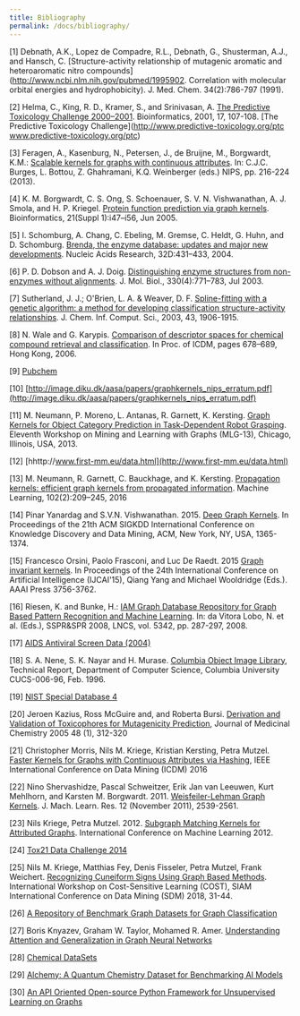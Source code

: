 ```yaml
---
title: Bibliography
permalink: /docs/bibliography/
---
```


[1] Debnath, A.K., Lopez de Compadre, R.L., Debnath, G., Shusterman, A.J., and Hansch, C.
[Structure-activity relationship of mutagenic aromatic and heteroaromatic nitro compounds](http://www.ncbi.nlm.nih.gov/pubmed/1995902.
Correlation with molecular orbital energies and hydrophobicity). J. Med. Chem. 34(2):786-797 (1991).

[2] Helma, C., King, R. D., Kramer, S., and Srinivasan, A. [The Predictive Toxicology Challenge 2000–2001](https://doi.org/10.1093/bioinformatics/17.1.107). Bioinformatics, 2001, 17, 107-108. [The Predictive Toxicology Challenge](http://www.predictive-toxicology.org/ptc www.predictive-toxicology.org/ptc)

[3] Feragen, A., Kasenburg, N., Petersen, J., de Bruijne, M., Borgwardt, K.M.: [Scalable
kernels for graphs with continuous attributes](http://papers.nips.cc/paper/5155-scalable-kernels-for-graphs-with-continuous-attributes.pdf). In: C.J.C. Burges, L. Bottou, Z. Ghahramani, K.Q. Weinberger (eds.) NIPS, pp. 216-224 (2013).

[4] K. M. Borgwardt, C. S. Ong, S. Schoenauer, S. V. N. Vishwanathan, A. J. Smola, and H. P. 
Kriegel. [Protein function prediction via graph kernels](http://bioinformatics.oxfordjournals.org/content/21/suppl_1/i47.full.pdf+html). Bioinformatics, 21(Suppl 1):i47–i56, 
Jun 2005.

[5] I. Schomburg, A. Chang, C. Ebeling, M. Gremse, C. Heldt, G. Huhn, and D. Schomburg. [Brenda, the enzyme database: updates and major new developments](http://www.ncbi.nlm.nih.gov/pubmed/14681450). Nucleic Acids Research, 32D:431–433, 2004.

[6] P. D. Dobson and A. J. Doig. [Distinguishing enzyme structures from non-enzymes without 
alignments](http://www.ncbi.nlm.nih.gov/pubmed/12850146). J. Mol. Biol., 330(4):771–783, Jul 2003.

[7] Sutherland, J. J.; O'Brien, L. A. & Weaver, D. F. [Spline-fitting with a
genetic algorithm: a method for developing classification structure-activity
relationships](http://www.ncbi.nlm.nih.gov/pubmed/14632439). J. Chem. Inf. Comput. Sci., 2003, 43, 1906-1915.

[8] N. Wale and G. Karypis. [Comparison of descriptor spaces for chemical compound retrieval and 
classification](http://ieeexplore.ieee.org/xpls/abs_all.jsp?arnumber=4053093&tag=1). In Proc. of ICDM, pages 678–689, Hong Kong, 2006.

[9] [Pubchem](http://pubchem.ncbi.nlm.nih.gov)

[10] [http://image.diku.dk/aasa/papers/graphkernels_nips_erratum.pdf](http://image.diku.dk/aasa/papers/graphkernels_nips_erratum.pdf)

[11] M. Neumann, P. Moreno, L. Antanas, R. Garnett, K. Kersting. [Graph Kernels for 
Object Category Prediction in Task-Dependent Robot Grasping](http://www-kd.iai.uni-bonn.de/pubattachments/716/neumann2013mlg_grasping.pdf). Eleventh Workshop 
on Mining and Learning with Graphs (MLG-13), Chicago, Illinois, USA, 2013.

[12] [hhttp://www.first-mm.eu/data.html](http://www.first-mm.eu/data.html)

[13] M. Neumann, R. Garnett, C. Bauckhage, and K. Kersting. [ Propagation kernels: efficient graph kernels from propagated information](http://link.springer.com/article/10.1007%2Fs10994-015-5517-9). Machine Learning, 102(2):209–245, 2016

[14] Pinar Yanardag and S.V.N. Vishwanathan. 2015. [Deep Graph Kernels](http://dl.acm.org/citation.cfm?id=2783417). In Proceedings of the 21th ACM SIGKDD International Conference on Knowledge Discovery and Data Mining, ACM, New York, NY, USA, 1365-1374. 

[15] Francesco Orsini, Paolo Frasconi, and Luc De Raedt. 2015 [Graph invariant kernels](hhttp://www.ijcai.org/Proceedings/15/Papers/528.pdf). In Proceedings of the 24th International Conference on Artificial Intelligence (IJCAI'15), Qiang Yang and Michael Wooldridge (Eds.). AAAI Press 3756-3762.

[16] Riesen, K. and Bunke, H.: [IAM Graph Database Repository for Graph Based Pattern Recognition and Machine Learning](http://link.springer.com/chapter/10.1007%2F978-3-540-89689-0_33). In: da Vitora Lobo, N. et al. (Eds.), SSPR&SPR 2008, LNCS, vol. 5342, pp. 287-297, 2008.

[17] [AIDS Antiviral Screen Data (2004)](https://wiki.nci.nih.gov/display/NCIDTPdata/AIDS+Antiviral+Screen+Data)

[18] S. A. Nene, S. K. Nayar and H. Murase. [Columbia Object Image Library](http://www.cs.columbia.edu/CAVE/software/softlib/coil-100.php), Technical Report, Department of Computer Science, Columbia University CUCS-006-96,
Feb. 1996.

[19] [NIST Special Database 4](http://www.nist.gov/srd/nistsd4.cfm)

[20] Jeroen Kazius, Ross McGuire and, and Roberta Bursi. [Derivation and Validation of Toxicophores for Mutagenicity Prediction](http://pubs.acs.org/doi/abs/10.1021/jm040835a), Journal of Medicinal Chemistry 2005 48 (1), 312-320 

[21] Christopher Morris, Nils M. Kriege, Kristian Kersting, Petra Mutzel. [Faster Kernels for Graphs with Continuous Attributes via Hashing](https://ieeexplore.ieee.org/document/7837955), IEEE International Conference on Data Mining (ICDM) 2016

[22] Nino Shervashidze, Pascal Schweitzer, Erik Jan van Leeuwen, Kurt Mehlhorn, and Karsten M. Borgwardt. 2011. [Weisfeiler-Lehman Graph Kernels](http://www.jmlr.org/papers/volume12/shervashidze11a/shervashidze11a.pdf). J. Mach. Learn. Res. 12 (November 2011), 2539-2561. 

[23] Nils Kriege, Petra Mutzel. 2012. [Subgraph Matching Kernels for Attributed Graphs](http://icml.cc/2012/papers/542.pdf). International Conference on Machine Learning  2012.

[24] [Tox21 Data Challenge 2014](https://tripod.nih.gov/tox21/challenge/data.jsp)

[25] Nils M. Kriege, Matthias Fey, Denis Fisseler, Petra Mutzel, Frank Weichert. [ Recognizing Cuneiform Signs Using Graph Based Methods](http://proceedings.mlr.press/v88/kriege18a.html). International Workshop on Cost-Sensitive Learning (COST), SIAM International Conference on Data Mining (SDM) 2018, 31-44.

[26] [ A Repository of Benchmark Graph Datasets for Graph Classification](https://github.com/shiruipan/graph_datasets)

[27] Boris Knyazev, Graham W. Taylor, Mohamed R. Amer. [Understanding Attention and Generalization in Graph Neural Networks](https://arxiv.org/abs/1905.02850)

[28] [Chemical DataSets](https://sites.cs.ucsb.edu/~xyan/dataset.htm)

[29] [ Alchemy: A Quantum Chemistry Dataset for Benchmarking AI Models](https://arxiv.org/abs/1906.09427)

[30] [An API Oriented Open-source Python Framework for Unsupervised Learning on Graphs](https://github.com/benedekrozemberczki/karateclub)
